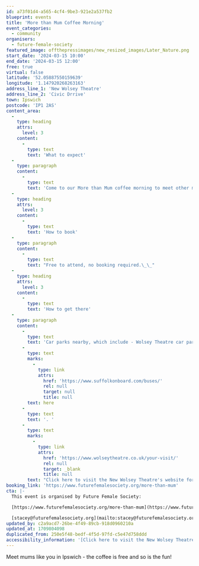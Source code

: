 ```yaml
---
id: a73f01d4-a565-4cf4-9be3-921e2a537fb2
blueprint: events
title: 'More than Mum Coffee Morning'
event_categories:
  - community
organisers:
  - future-female-society
featured_image: offthepressimages/new_resized_images/Later_Nature.png
start_date: '2024-03-15 10:00'
end_date: '2024-03-15 12:00'
free: true
virtual: false
latitude: '52.05887550159639'
longitude: '1.147920268263163'
address_line_1: 'New Wolsey Theatre'
address_line_2: 'Civic Drrive'
town: Ipswich
postcode: 'IP1 2AS'
content_area:
  -
    type: heading
    attrs:
      level: 3
    content:
      -
        type: text
        text: 'What to expect'
  -
    type: paragraph
    content:
      -
        type: text
        text: 'Come to our More than Mum coffee morning to meet other mums and find out about events and support in Ipswich for mums like you!'
  -
    type: heading
    attrs:
      level: 3
    content:
      -
        type: text
        text: 'How to book'
  -
    type: paragraph
    content:
      -
        type: text
        text: "Free to attend, no booking required.\_\_"
  -
    type: heading
    attrs:
      level: 3
    content:
      -
        type: text
        text: 'How to get there'
  -
    type: paragraph
    content:
      -
        type: text
        text: 'Car parks nearby, which include - Wolsey Theatre car park (one minute walk). The nearest bus station is a three minute walk away, see the latest bus timetables '
      -
        type: text
        marks:
          -
            type: link
            attrs:
              href: 'https://www.suffolkonboard.com/buses/'
              rel: null
              target: null
              title: null
        text: here
      -
        type: text
        text: '. '
      -
        type: text
        marks:
          -
            type: link
            attrs:
              href: 'https://www.wolseytheatre.co.uk/your-visit/'
              rel: null
              target: _blank
              title: null
        text: "Click here to visit the New Wolsey Theatre's website for more travel information."
booking_link: 'https://www.futurefemalesociety.org/more-than-mum'
cta: |-
  This event is organised by Future Female Society:

  [https://www.futurefemalesociety.org/more-than-mum](https://www.futurefemalesociety.org/more-than-mum) 

  [stacey@futurefemalesociety.org](mailto:stacey@futurefemalesociety.org)
updated_by: c2a9acd7-26be-4f49-89cb-918d0960210a
updated_at: 1709804098
duplicated_from: 250e5f48-bedf-4f5d-97fd-c5e47d758ddd
accessibility_information: '[Click here to visit the New Wolsey Theatre website for access information](https://www.wolseytheatre.co.uk/access/)'
---
```

Meet mums like you in Ipswich - the coffee is free and so is the fun!